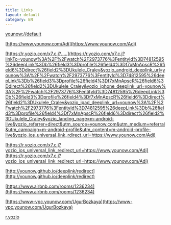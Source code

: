 ```yaml
---
title: Links
layout: default
category: EN
---
```


[younow://default](younow://default)

[https://www.younow.com/Adi](https://www.younow.com/Adi)

[https://r.yozio.com/x7.c.j?.....](https://r.yozio.com/x7.c.j?linkTo=younow%3A%2F%2Fwatch%2F2973776%3FentityId%3D74812595%26deepLink%3Db%26field3%3Dprofile%26field4%3Df7xMnApscR%26field6%3Ddirect%26field2%3DUkulele_Craley&yozio_android_deeplink_url=younow%3A%2F%2Fwatch%2F2973776%3FentityId%3D74812595%26deepLink%3Db%26field3%3Dprofile%26field4%3Df7xMnApscR%26field6%3Ddirect%26field2%3DUkulele_Craley&yozio_iphone_deeplink_url=younow%3A%2F%2Fwatch%2F2973776%3FentityId%3D74812595%26deepLink%3Db%26field3%3Dprofile%26field4%3Df7xMnApscR%26field6%3Ddirect%26field2%3DUkulele_Craley&yozio_ipad_deeplink_url=younow%3A%2F%2Fwatch%2F2973776%3FentityId%3D74812595%26deepLink%3Db%26field3%3Dprofile%26field4%3Df7xMnApscR%26field6%3Ddirect%26field2%3DUkulele_Craley&yozio_landing_page=m-android-live&yozio_referrer=direct&utm_source=younow.com&utm_medium=referral&utm_campaign=m-android-profile&utm_content=m-android-profile-live&yozio_ios_universal_link_rdirect_url=https://www.younow.com/Adi)

[https://r.yozio.com/x7.c.j?yozio_ios_universal_link_redirect_url=https://www.younow.com/Adi](https://r.yozio.com/x7.c.j?yozio_ios_universal_link_redirect_url=https://www.younow.com/Adi)

[http://younow.github.io/deeplink/redirect](http://younow.github.io/deeplink/redirect)

[https://www.airbnb.com/rooms/1236234](https://www.airbnb.com/rooms/1236234)

[https://www-vpc.younow.com/UgurBozkaya](https://www-vpc.younow.com/UgurBozkaya)

[r.yozio](https://r.yozio.com/x7.c.j?linkTo=younow%3A%2F%2Fprofile%2F797862%3Ffield3%3Dprofile%26field4%3DUFHDKMDbAh%26field6%3Ddirect%26field2%3DUgurBozkaya&yozio_ios_universal_link_redirect_url=https%3A%2F%2Fwww.younow.com%2FUgurBozkaya%3Fenv%3Dlive%3Ffield3%3Dprofile%26field4%3DUFHDKMDbAh%26field6%3Ddirect%26field2%3DUgurBozkaya&yozio_android_deeplink_url=younow%3A%2F%2Fprofile%2F797862%3Ffield3%3Dprofile%26field4%3DUFHDKMDbAh%26field6%3Ddirect%26field2%3DUgurBozkaya&yozio_iphone_deeplink_url=younow%3A%2F%2Fprofile%2F797862%3Ffield3%3Dprofile%26field4%3DUFHDKMDbAh%26field6%3Ddirect%26field2%3DUgurBozkaya&yozio_ipad_deeplink_url=younow%3A%2F%2Fprofile%2F797862%3Ffield3%3Dprofile%26field4%3DUFHDKMDbAh%26field6%3Ddirect%26field2%3DUgurBozkaya&yozio_landing_page=m-ios-profile&yozio_referrer=direct&utm_source=younow.com&utm_medium=referral&utm_campaign=m-ios-profile&utm_content=m-ios-profile-profile)
